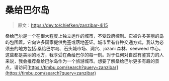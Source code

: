 # 桑给巴尔岛

> 原文：<https://dev.to/chiefken/zanzibar-4i15>

桑给巴尔是一个在很大程度上独立运作的城市，不受政府控制。它被许多美丽的岛屿包围着。它向许多国家提供免签或落地签证。城市里有各种交通方式，我认为必须去的地方包括:桑给巴尔岛、石头城市场、洞穴、jozani 森林、seeweed 中心。这些都是美丽的地方，我享受在桑给巴尔的每一刻。对于任何对自然有鉴赏力的人来说，我会推荐桑给巴尔岛作为一个旅游城市。想要了解桑给巴尔更多有趣的景点，请访问[https://timbu.com/search?query=zanzibar](https://timbu.com/search?query=zanzibar)